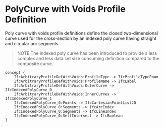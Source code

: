 PolyCurve with Voids Profile Definition
=======================================

Poly curve with voids profile definitions define the closed two-dimensional curve used for the cross-section by an indexed poly curve having straight and circular arc segments.

> NOTE The indexed poly curve has been introduced to provide a less complex and less data set size consuming definition compared to the composite curve.

```
concept {
    IfcArbitraryProfileDefWithVoids:ProfileType -> IfcProfileTypeEnum
    IfcArbitraryProfileDefWithVoids:ProfileName -> IfcLabel
    IfcArbitraryProfileDefWithVoids:OuterCurve -> IfcIndexedPolyCurve_0
    IfcArbitraryProfileDefWithVoids:InnerCurves -> IfcIndexedPolyCurve_1
    IfcIndexedPolyCurve_0:Points -> IfcCartesianPointList2D
    IfcIndexedPolyCurve_0:Segments -> IfcArcIndex
    IfcIndexedPolyCurve_0:Segments -> IfcLineIndex
    IfcIndexedPolyCurve_0:SelfIntersect -> IfcBoolean
}
```
